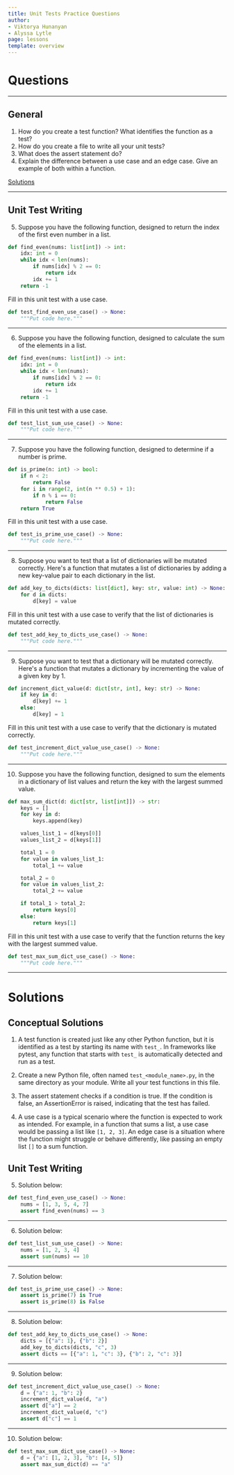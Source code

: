 ```yaml
---
title: Unit Tests Practice Questions
author:
- Viktorya Hunanyan
- Alyssa Lytle
page: lessons
template: overview
---
```


# Questions

---

## General 
1. How do you create a test function? What identifies the function as a test? 
2. How do you create a file to write all your unit tests?  
3. What does the assert statement do?
4. Explain the difference between a use case and an edge case. Give an example of both within a function. 

[Solutions](#conceptual-solutions)

---

## Unit Test Writing

5. Suppose you have the following function, designed to return the index of the first even number in a list.

```python
def find_even(nums: list[int]) -> int:
    idx: int = 0
    while idx < len(nums):
        if nums[idx] % 2 == 0:
            return idx
        idx += 1
    return -1
```

Fill in this unit test with a use case.

```python
def test_find_even_use_case() -> None:
    """Put code here."""
```

---

6. Suppose you have the following function, designed to calculate the sum of the elements in a list.

```python
def find_even(nums: list[int]) -> int:
    idx: int = 0
    while idx < len(nums):
        if nums[idx] % 2 == 0:
            return idx
        idx += 1
    return -1
```

Fill in this unit test with a use case.

```python
def test_list_sum_use_case() -> None:
    """Put code here."""
```

---

7. Suppose you have the following function, designed to determine if a number is prime.

```python
def is_prime(n: int) -> bool:
    if n < 2:
        return False
    for i in range(2, int(n ** 0.5) + 1):
        if n % i == 0:
            return False
    return True
```

Fill in this unit test with a use case.

```python
def test_is_prime_use_case() -> None:
    """Put code here."""
```

---

8. Suppose you want to test that a list of dictionaries will be mutated correctly. Here's a function that mutates a list of dictionaries by adding a new key-value pair to each dictionary in the list.

```python
def add_key_to_dicts(dicts: list[dict], key: str, value: int) -> None:
    for d in dicts:
        d[key] = value
```

Fill in this unit test with a use case to verify that the list of dictionaries is mutated correctly.

```python
def test_add_key_to_dicts_use_case() -> None:
    """Put code here."""
```

---

9. Suppose you want to test that a dictionary will be mutated correctly. Here's a function that mutates a dictionary by incrementing the value of a given key by 1.

```python
def increment_dict_value(d: dict[str, int], key: str) -> None:
    if key in d:
        d[key] += 1
    else:
        d[key] = 1
```

Fill in this unit test with a use case to verify that the dictionary is mutated correctly.

```python
def test_increment_dict_value_use_case() -> None:
    """Put code here."""
```

---

10. Suppose you have the following function, designed to sum the elements in a dictionary of list values and return the key with the largest summed value.

```python
def max_sum_dict(d: dict[str, list[int]]) -> str:
    keys = []
    for key in d:
        keys.append(key)

    values_list_1 = d[keys[0]]
    values_list_2 = d[keys[1]]

    total_1 = 0
    for value in values_list_1:
        total_1 += value

    total_2 = 0
    for value in values_list_2:
        total_2 += value

    if total_1 > total_2:
        return keys[0]
    else:
        return keys[1]
```

Fill in this unit test with a use case to verify that the function returns the key with the largest summed value.

```python
def test_max_sum_dict_use_case() -> None:
    """Put code here."""
```

---

# Solutions

## Conceptual Solutions

1. A test function is created just like any other Python function, but it is identified as a test by starting its name with `test_`. In frameworks like pytest, any function that starts with `test_` is automatically detected and run as a test.

2. Create a new Python file, often named `test_<module_name>.py`, in the same directory as your module. Write all your test functions in this file.

3. The assert statement checks if a condition is true. If the condition is false, an AssertionError is raised, indicating that the test has failed.

4. A use case is a typical scenario where the function is expected to work as intended. For example, in a function that sums a list, a use case would be passing a list like `[1, 2, 3]`.
An edge case is a situation where the function might struggle or behave differently, like passing an empty list `[]` to a sum function.


## Unit Test Writing

5. Solution below: 

```python
def test_find_even_use_case() -> None:
    nums = [1, 3, 5, 4, 7]
    assert find_even(nums) == 3
```

---

6. Solution below:

```python
def test_list_sum_use_case() -> None:
    nums = [1, 2, 3, 4]
    assert sum(nums) == 10
```

---

7. Solution below:

```python
def test_is_prime_use_case() -> None:
    assert is_prime(7) is True
    assert is_prime(8) is False
```

---

8. Solution below:

```python
def test_add_key_to_dicts_use_case() -> None:
    dicts = [{"a": 1}, {"b": 2}]
    add_key_to_dicts(dicts, "c", 3)
    assert dicts == [{"a": 1, "c": 3}, {"b": 2, "c": 3}]
```

---

9. Solution below: 

```python
def test_increment_dict_value_use_case() -> None:
    d = {"a": 1, "b": 2}
    increment_dict_value(d, "a")
    assert d["a"] == 2
    increment_dict_value(d, "c")
    assert d["c"] == 1
```

---

10. Solution below: 

```python
def test_max_sum_dict_use_case() -> None:
    d = {"a": [1, 2, 3], "b": [4, 5]}
    assert max_sum_dict(d) == "a"
```